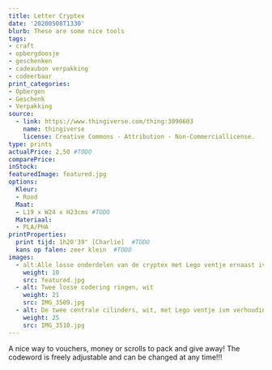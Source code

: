 ```yaml
---
title: Letter Cryptex
date: '20200508T1330'
blurb: These are some nice tools
tags:
- craft
- opbergdoosje
- geschenken
- cadeaubon verpakking
- codeerbaar
print_categories:
- Opbergen
- Geschenk
- Verpakking
source: 
  - link: https://www.thingiverse.com/thing:3090603
    name: thingiverse
    license: Creative Commons - Attribution - Non-Commerciallicense.  
type: prints
actualPrice: 2,50 #TODO
comparePrice: 
inStock:
featuredImage: featured.jpg 
options:
  Kleur:
  - Rood
  Maat:
  - L19 x W24 x H23cms #TODO
  Materiaal:
  - PLA/PHA
printProperties:
  print tijd: 1h20'39" [Charlie]  #TODO
  kans op falen: zeer klein  #TODO
images:
  - alt:Alle losse onderdelen van de cryptex met Lego ventje ernaast ivm verhouding
    weight: 10
    src: featured.jpg
  - alt: Twee losse codering ringen, wit 
    weight: 21 
    src: IMG_3509.jpg
  - alt: De twee centrale cilinders, wit, met Lego ventje ivm verhouding
    weight: 25 
    src: IMG_3510.jpg
---
```

A nice way to vouchers, money or scrolls to pack and give away!
The codeword is freely adjustable and can be changed at any time!!!


